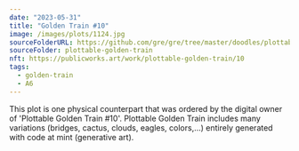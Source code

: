 ```yaml
---
date: "2023-05-31"
title: "Golden Train #10"
image: /images/plots/1124.jpg
sourceFolderURL: https://github.com/gre/gre/tree/master/doodles/plottable-golden-train
sourceFolder: plottable-golden-train
nft: https://publicworks.art/work/plottable-golden-train/10
tags:
  - golden-train
  - A6
---
```


This plot is one physical counterpart that was ordered by the digital owner of 'Plottable Golden Train #10'. 
Plottable Golden Train includes many variations (bridges, cactus, clouds, eagles, colors,...) entirely generated with code at mint (generative art).
